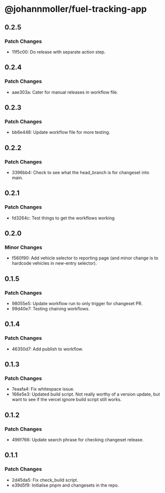 # @johannmoller/fuel-tracking-app

## 0.2.5

### Patch Changes

- 11f5c00: Do release with separate action step.

## 0.2.4

### Patch Changes

- aae303a: Cater for manual releases in workflow file.

## 0.2.3

### Patch Changes

- bb6e448: Update workflow file for more testing.

## 0.2.2

### Patch Changes

- 3396bb4: Check to see what the head_branch is for changeset into main.

## 0.2.1

### Patch Changes

- fd3264c: Test things to get the workflows working

## 0.2.0

### Minor Changes

- f560f90: Add vehicle selector to reporting page (and minor change is to hardcode vehicles in new-entry selector).

## 0.1.5

### Patch Changes

- 98055e5: Update workflow run to only trigger for changeset PR.
- 99d40e7: Testing chaining workflows.

## 0.1.4

### Patch Changes

- 46350d7: Add publish to workflow.

## 0.1.3

### Patch Changes

- 7eaafa4: Fix whitespace issue.
- 166e5e3: Updated build script. Not really worthy of a version update, but want to see if the vercel ignore build script still works.

## 0.1.2

### Patch Changes

- 496f766: Update search phrase for checking changeset release.

## 0.1.1

### Patch Changes

- 2d45da5: Fix check_build script.
- e39d5f9: Initialise pnpm and changesets in the repo.
